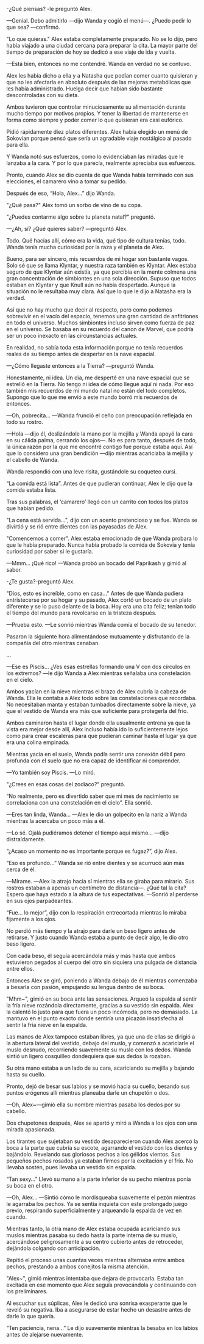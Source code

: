 
-¿Qué piensas? -le preguntó Alex.

—Genial. Debo admitirlo —dijo Wanda y cogió el menú—. ¿Puedo pedir lo que sea? —confirmó.

"Lo que quieras." Alex estaba completamente preparado. No se lo dijo, pero había viajado a una ciudad cercana para preparar la cita. La mayor parte del tiempo de preparación de hoy se dedicó a ese viaje de ida y vuelta.

—Está bien, entonces no me contendré. Wanda en verdad no se contuvo. 

Alex les había dicho a ella y a Natasha que podían comer cuanto quisieran y que no les afectaría en absoluto después de las mejoras metabólicas que les había administrado. Huelga decir que habían sido bastante descontroladas con su dieta. 

Ambos tuvieron que controlar minuciosamente su alimentación durante mucho tiempo por motivos propios. Y tener la libertad de mantenerse en forma como siempre y poder comer lo que quisieran era casi eufórico.

Pidió rápidamente diez platos diferentes. Alex había elegido un menú de Sokovian porque pensó que sería un agradable viaje nostálgico al pasado para ella.

Y Wanda notó sus esfuerzos, como lo evidenciaban las miradas que le lanzaba a la cara. Y por lo que parecía, realmente apreciaba sus esfuerzos.

Pronto, cuando Alex se dio cuenta de que Wanda había terminado con sus elecciones, el camarero vino a tomar su pedido.

Después de eso, “Hola, Alex…” dijo Wanda.

"¿Qué pasa?" Alex tomó un sorbo de vino de su copa.

"¿Puedes contarme algo sobre tu planeta natal?" preguntó.

—¿Ah, sí? ¿Qué quieres saber? —preguntó Alex. 

Todo. Qué hacías allí, cómo era la vida, qué tipo de cultura tenías, todo. Wanda tenía mucha curiosidad por la raza y el planeta de Alex.

Bueno, para ser sincero, mis recuerdos de mi hogar son bastante vagos. Solo sé que se llama Klyntar, y nuestra raza también es Klyntar. Alex estaba seguro de que Klyntar aún existía, ya que percibía en la mente colmena una gran concentración de simbiontes en una sola dirección. Supuso que todos estaban en Klyntar y que Knull aún no había despertado. Aunque la situación no le resultaba muy clara. Así que lo que le dijo a Natasha era la verdad.

Así que no hay mucho que decir al respecto, pero como podemos sobrevivir en el vacío del espacio, tenemos una gran cantidad de anfitriones en todo el universo. Muchos simbiontes incluso sirven como fuerza de paz en el universo. Se basaba en su recuerdo del canon de Marvel, que podría ser un poco inexacto en las circunstancias actuales. 

En realidad, no sabía toda esta información porque no tenía recuerdos reales de su tiempo antes de despertar en la nave espacial.

—¿Cómo llegaste entonces a la Tierra? —preguntó Wanda.

Honestamente, ni idea. Un día, me desperté en una nave espacial que se estrelló en la Tierra. No tengo ni idea de cómo llegué aquí ni nada. Por eso también mis recuerdos de mi mundo natal no están del todo completos. Supongo que lo que me envió a este mundo borró mis recuerdos de entonces.

—Oh, pobrecita… —Wanda frunció el ceño con preocupación reflejada en todo su rostro.

—Hola —dijo él, deslizándole la mano por la mejilla y Wanda apoyó la cara en su cálida palma, cerrando los ojos—. No es para tanto, después de todo, la única razón por la que me encontré contigo fue porque estaba aquí. Así que lo considero una gran bendición —dijo mientras acariciaba la mejilla y el cabello de Wanda.

Wanda respondió con una leve risita, gustándole su coqueteo cursi.

“La comida está lista”. Antes de que pudieran continuar, Alex le dijo que la comida estaba lista.

Tras sus palabras, el ‘camarero’ llegó con un carrito con todos los platos que habían pedido.

"La cena está servida...", dijo con un acento pretencioso y se fue. Wanda se divirtió y se rió entre dientes con las payasadas de Alex.

"Comencemos a comer". Alex estaba emocionado de que Wanda probara lo que le había preparado. Nunca había probado la comida de Sokovia y tenía curiosidad por saber si le gustaría.

—Mmm... ¡Qué rico! —Wanda probó un bocado del Paprikash y gimió al sabor.

-¿Te gusta?-preguntó Alex.

"Dios, esto es increíble, como en casa..." Antes de que Wanda pudiera entristecerse por su hogar y su pasado, Alex cortó un bocado de un plato diferente y se lo puso delante de la boca. Hoy era una cita feliz; tenían todo el tiempo del mundo para revolcarse en la tristeza después.

—Prueba esto. —Le sonrió mientras Wanda comía el bocado de su tenedor.

Pasaron la siguiente hora alimentándose mutuamente y disfrutando de la compañía del otro mientras cenaban.

…

—Ese es Piscis... ¿Ves esas estrellas formando una V con dos círculos en los extremos? —le dijo Wanda a Alex mientras señalaba una constelación en el cielo.

Ambos yacían en la nieve mientras el brazo de Alex cubría la cabeza de Wanda. Ella le contaba a Alex todo sobre las constelaciones que recordaba. No necesitaban manta y estaban tumbados directamente sobre la nieve, ya que el vestido de Wanda era más que suficiente para protegerla del frío.

Ambos caminaron hasta el lugar donde ella usualmente entrena ya que la vista era mejor desde allí, Alex incluso había ido lo suficientemente lejos como para crear escaleras para que pudieran caminar hasta el lugar ya que era una colina empinada. 

Mientras yacía en el suelo, Wanda podía sentir una conexión débil pero profunda con el suelo que no era capaz de identificar ni comprender.

—Yo también soy Piscis. —Lo miró.

"¿Crees en esas cosas del zodiaco?" preguntó.

“No realmente, pero es divertido saber que mi mes de nacimiento se correlaciona con una constelación en el cielo”. Ella sonrió.

—Eres tan linda, Wanda… —Alex le dio un golpecito en la nariz a Wanda mientras la acercaba un poco más a él.

—Lo sé. Ojalá pudiéramos detener el tiempo aquí mismo... —dijo distraídamente.

“¿Acaso un momento no es importante porque es fugaz?”, dijo Alex.

“Eso es profundo...” Wanda se rió entre dientes y se acurrucó aún más cerca de él.

—Mírame. —Alex la atrajo hacia sí mientras ella se giraba para mirarlo. Sus rostros estaban a apenas un centímetro de distancia—. ¿Qué tal la cita? Espero que haya estado a la altura de tus expectativas. —Sonrió al perderse en sus ojos parpadeantes.

“Fue… lo mejor”, dijo con la respiración entrecortada mientras lo miraba fijamente a los ojos.

No perdió más tiempo y la atrajo para darle un beso ligero antes de retirarse. Y justo cuando Wanda estaba a punto de decir algo, le dio otro beso ligero.

Con cada beso, él seguía acercándola más y más hasta que ambos estuvieron pegados al cuerpo del otro sin siquiera una pulgada de distancia entre ellos.

Entonces Alex se giró, poniendo a Wanda debajo de él mientras comenzaba a besarla con pasión, empujando su lengua dentro de su boca.

"Mhm~", gimió en su boca ante las sensaciones. Arqueó la espalda al sentir la fría nieve rozándola directamente, gracias a su vestido sin espalda. Alex la calentó lo justo para que fuera un poco incómoda, pero no demasiado. La mantuvo en el punto exacto donde sentiría una picazón insatisfecha al sentir la fría nieve en la espalda.

Las manos de Alex tampoco estaban libres, ya que una de ellas se dirigió a la abertura lateral del vestido, debajo del muslo, y comenzó a acariciarle el muslo desnudo, recorriendo suavemente su muslo con los dedos. Wanda sintió un ligero cosquilleo dondequiera que sus dedos la rozaban.

Su otra mano estaba a un lado de su cara, acariciando su mejilla y bajando hasta su cuello.

Pronto, dejó de besar sus labios y se movió hacia su cuello, besando sus puntos erógenos allí mientras planeaba darle un chupetón o dos.

—Oh, Alex~—gimió ella su nombre mientras pasaba los dedos por su cabello.

Dos chupetones después, Alex se apartó y miró a Wanda a los ojos con una mirada apasionada. 

Los tirantes que sujetaban su vestido desaparecieron cuando Alex acercó la boca a la parte que cubría su escote, agarrando el vestido con los dientes y bajándolo. Revelando sus gloriosos pechos a los gélidos vientos. Sus pequeños pechos rosados ​​ya estaban firmes por la excitación y el frío. No llevaba sostén, pues llevaba un vestido sin espalda.

“Tan sexy…” Llevó su mano a la parte inferior de su pecho mientras ponía su boca en el otro.

—Oh, Alex... —Sintió cómo le mordisqueaba suavemente el pezón mientras le agarraba los pechos. Ya se sentía inquieta con este prolongado juego previo, respirando superficialmente y arqueando la espalda de vez en cuando.

Mientras tanto, la otra mano de Alex estaba ocupada acariciando sus muslos mientras pasaba su dedo hasta la parte interna de su muslo, acercándose peligrosamente a su centro cubierto antes de retroceder, dejándola colgando con anticipación.

Repitió el proceso unas cuantas veces mientras alternaba entre ambos pechos, prestando a ambos conejitos la misma atención.

"Alex~", gimió mientras intentaba que dejara de provocarla. Estaba tan excitada en ese momento que Alex seguía provocándola y continuando con los preliminares.

Al escuchar sus súplicas, Alex le dedicó una sonrisa exasperante que le reveló su negativa. Iba a asegurarse de estar hecho un desastre antes de darle lo que quería.

“Ten paciencia, nena…” Le dijo suavemente mientras la besaba en los labios antes de alejarse nuevamente.
